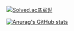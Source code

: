 [![Solved.ac프로필](http://mazassumnida.wtf/api/mini/generate_badge?boj=cowhappy721)](https://solved.ac/cowhappy721)

[![Anurag's GitHub stats](https://github-readme-stats.vercel.app/api?username=kimsohee72)](https://github.com/anuraghazra/github-readme-stats)
